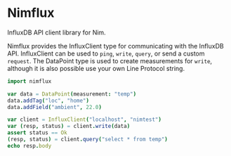 Nimflux
=======

InfluxDB API client library for Nim.

Nimflux provides the InfluxClient type for communicating with the InfluxDB API.
InfluxClient can be used to `ping`, `write`, `query`, or send a custom `request`.
The DataPoint type is used to create measurements for `write`, although it is
also possible use your own Line Protocol string.

```nim
import nimflux

var data = DataPoint(measurement: "temp")
data.addTag("loc", "home")
data.addField("ambient", 22.0)

var client = InfluxClient("localhost", "nimtest")
var (resp, status) = client.write(data)
assert status == Ok
(resp, status) = client.query("select * from temp")
echo resp.body
```
